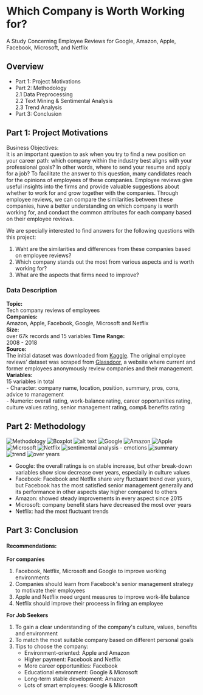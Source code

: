# Which Company is Worth Working for?

A Study Concerning Employee Reviews for Google, Amazon, Apple, Facebook, Microsoft, and Netflix 

## Overview
- Part 1: Project Motivations
- Part 2: Methodology  
		2.1 Data Preprocessing  
		2.2 Text Mining & Sentimental Analysis  
		2.3 Trend Analysis  
- Part 3: Conclusion  

## Part 1: Project Motivations

Business Objectives:     
It is an important question to ask when you try to find a new position on your career path: which company within the industry best aligns with your professional goals? In other words, where to send your resume and apply for a job? To facilitate the answer to this question, many candidates reach for the opinions of employees of these companies. Employee reviews give useful insights into the firms and provide valuable suggestions about whether to work for and grow together with the companies. Through employee reviews, we can compare the similarities between these companies, have a better understanding on which company is worth working for, and conduct the common attributes for each company based on their employee reviews.   

We are specially interested to find answers for the following questions with this project:  
1. Waht are the similarities and differences from these companies based on employee reviews?  
2. Which company stands out the most from various aspects and is worth working for?  
3. What are the aspects that firms need to improve?  

### Data Description  

**Topic:**  
	Tech company reviews of employees  
**Companies:**  
	Amazon, Apple, Facebook, Google, Microsoft and Netflix  
**Size:**  
	over 67k records and 15 variables 
**Time Range:**  
	2008 - 2018   
**Source:**   
	The initial dataset was downloaded from [Kaggle](www.kaggle.com). The original employee reviews’ dataset was scraped from [Glassdoor](www.glassdoor.com), a website where current and former employees anonymously review companies and their management.    
**Variables:**   
	15 variables in total   
	- Character: company name, location, position, summary, pros, cons, advice to management   
	- Numeric: overall rating, work-balance rating, career opportunities rating, culture values rating, senior management rating, comp& benefits rating

## Part 2: Methodology

![Methodology](https://github.com/lisu1222/which-company-worth-working-for/blob/master/images/methodology.png)
![Boxplot](https://github.com/lisu1222/which-company-worth-working-for/blob/master/images/boxplots.png)
![alt text](https://github.com/lisu1222/which-company-worth-working-for/blob/master/images/cons_pros.png)
![Google](https://github.com/lisu1222/which-company-worth-working-for/blob/master/images/google.png)
![Amazon](https://github.com/lisu1222/which-company-worth-working-for/blob/master/images/amazon.png)
![Apple](https://github.com/lisu1222/which-company-worth-working-for/blob/master/images/apple.png)
![Microsoft](https://github.com/lisu1222/which-company-worth-working-for/blob/master/images/microsoft.png)
![Netflix](https://github.com/lisu1222/which-company-worth-working-for/blob/master/images/netfliix.png)
![sentimental analysis - emotions](https://github.com/lisu1222/which-company-worth-working-for/blob/master/images/senti_emotion.png)
![summary](https://github.com/lisu1222/which-company-worth-working-for/blob/master/images/summary.png)
![trend](https://github.com/lisu1222/which-company-worth-working-for/blob/master/images/trend_status.png)
![over years](https://github.com/lisu1222/which-company-worth-working-for/blob/master/images/over_years.png)

 - Google: the overall ratings is on stable increase, but other break-down variables show slow decrease over years, especially in culture values
 - Facebook: Facebook and Netflix share very fluctuant trend over years, but Facebook has the most satisfied senior management generally and its performance in other aspects stay higher compared to others
 - Amazon: showed steady improvements in every aspect since 2015
 - Microsoft: company benefit stars have decreased the most over years
 - Netflix: had the most fluctuant trends 

## Part 3: Conclusion

#### Recommendations:

**For companies**

1. Facebook, Netflix, Microsoft and Google to improve working environments
2. Companies should learn from Facebook's senior management strategy to motivate their employees
3. Apple and Netflix need urgent measures to improve work-life balance
4. Netflix should improve their proceess in firing an employee  

**For Job Seekers**

1. To gain a clear understanding of the company's culture, values, benefits and environment
2. To match the most suitable company based on different personal goals
3. Tips to choose the company:
	- Environment-oriented: Apple and Amazon
	- Higher payment: Facebook and Netflix
	- More career opportunities: Facebook
	- Educational environment: Google & Microsoft
	- Long-term stable development: Amazon
	- Lots of smart employees: Google & Microsoft




